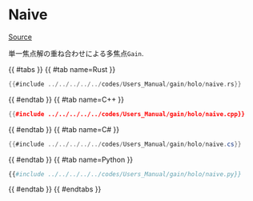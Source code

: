 # Naive
[Source](https://github.com/shinolab/autd3-rs/blob/v36.0.2/autd3-gain-holo/src/linear_synthesis/naive.rs)

単一焦点解の重ね合わせによる多焦点`Gain`.

{{ #tabs }}
{{ #tab name=Rust }}
```rust
{{#include ../../../../../codes/Users_Manual/gain/holo/naive.rs}}
```
{{ #endtab }}
{{ #tab name=C++ }}
```cpp
{{#include ../../../../../codes/Users_Manual/gain/holo/naive.cpp}}
```
{{ #endtab }}
{{ #tab name=C# }}
```cs
{{#include ../../../../../codes/Users_Manual/gain/holo/naive.cs}}
```
{{ #endtab }}
{{ #tab name=Python }}
```python
{{#include ../../../../../codes/Users_Manual/gain/holo/naive.py}}
```
{{ #endtab }}
{{ #endtabs }}
